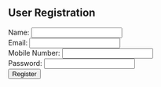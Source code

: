 <!DOCTYPE html>
<html lang="en">
<head>
  <meta charset="UTF-8">
  <meta name="viewport" content="width=device-width, initial-scale=1.0">
  <title>User Registration</title>
  <link rel="stylesheet" href="https://stackpath.bootstrapcdn.com/bootstrap/4.5.2/css/bootstrap.min.css">
  <script src="https://code.jquery.com/jquery-3.5.1.slim.min.js"></script>
  <script src="https://cdn.jsdelivr.net/npm/@popperjs/core@2.5.3/dist/umd/popper.min.js"></script>
  <script src="https://stackpath.bootstrapcdn.com/bootstrap/4.5.2/js/bootstrap.min.js"></script>
</head>
<body>
  <div class="container">
    <h2>User Registration</h2>
    <form id="registerForm" action="register.php" method="POST">
      <div class="form-group">
        <label for="name">Name:</label>
        <input type="text" class="form-control" id="name" name="name" required>
      </div>
      <div class="form-group">
        <label for="email">Email:</label>
        <input type="email" class="form-control" id="email" name="email" required>
      </div>
      <div class="form-group">
        <label for="mobile">Mobile Number:</label>
        <input type="tel" class="form-control" id="mobile" name="mobile" required>
      </div>
      <div class="form-group">
        <label for="password">Password:</label>
        <input type="password" class="form-control" id="password" name="password" required>
      </div>
      <button type="submit" class="btn btn-primary">Register</button>
    </form>
  </div>
</body>
</html>
